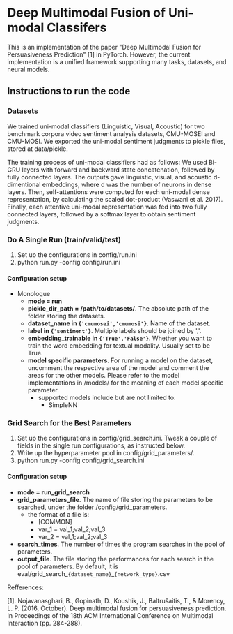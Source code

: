 # Deep Multimodal Fusion of Uni-modal Classifers

This is an implementation of the paper "Deep Multimodal Fusion for Persuasiveness Prediction" [1] in PyTorch.
However, the current implementation is a unified framework supporting many tasks, datasets, and neural models.



## Instructions to run the code

### Datasets
We trained uni-modal classifiers (Linguistic, Visual, Acoustic) for two benchmark corpora video sentiment analysis datasets, CMU-MOSEI and CMU-MOSI. We exported the uni-modal sentiment judgments to pickle files, stored at data/pickle. 

The training process of uni-modal classifiers had as follows: We used Bi-GRU layers with forward and backward state concatenation, followed by fully connected layers. The outputs gave linguistic, visual, and acoustic  d-dimentional embeddings, where d was the number of neurons in dense layers. Then, self-attentions were computed for each uni-modal dense representation, by calculating the scaled dot-product (Vaswani et al. 2017). Finally, each attentive uni-modal representation was fed into two fully connected layers, followed by a softmax layer to obtain sentiment judgments.

### Do A Single Run (train/valid/test) 

1. Set up the configurations in config/run.ini
2. python run.py -config config/run.ini

#### Configuration setup
+ Monologue
  + **mode = run**
  + **pickle_dir_path = /path/to/datasets/**. The absolute path of the folder storing the datasets.
  + **dataset_name in `{'cmumosei','cmumosi'}`**. Name of the dataset.
  + **label in `{'sentiment'}`**. Multiple labels should be joined by ','. 
  + **embedding_trainable in `{'True','False'}`**. Whether you want to train the word embedding for textual modality. Usually set to be True.
  + **model specific parameters**. For running a model on the dataset, uncomment the respective area of the model and comment the areas for the other models. Please refer to the model implementations in /models/ for the meaning of each model specific parameter.
    + supported models include but are not limited to:
      + SimpleNN
     
### Grid Search for the Best Parameters
1. Set up the configurations in config/grid_search.ini. Tweak a couple of fields in the single run configurations, as instructed below.
2. Write up the hyperparameter pool in config/grid_parameters/.
3. python run.py -config config/grid_search.ini

#### Configuration setup
+ **mode = run_grid_search**
+ **grid_parameters_file**. The name of file storing the parameters to be searched, under the folder /config/grid_parameters. 
  + the format of a file is:
    + [COMMON]
    + var_1 = val_1;val_2;val_3
    + var_2 = val_1;val_2;val_3
+ **search_times**. The number of times the program searches in the pool of parameters.
+ **output_file**.  The file storing the performances for each search in the pool of parameters. By default, it is eval/grid_search_`{dataset_name}`_`{network_type}`.csv




Refferences:


[1]. Nojavanasghari, B., Gopinath, D., Koushik, J., Baltrušaitis, T., & Morency, L. P. (2016, October). Deep multimodal fusion for persuasiveness prediction. In Proceedings of the 18th ACM International Conference on Multimodal Interaction (pp. 284-288).
